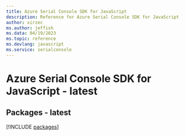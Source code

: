 ```yaml
---
title: Azure Serial Console SDK for JavaScript
description: Reference for Azure Serial Console SDK for JavaScript
author: xirzec
ms.author: jeffish
ms.data: 04/19/2023
ms.topic: reference
ms.devlang: javascript
ms.service: serialconsole
---
```

# Azure Serial Console SDK for JavaScript - latest
## Packages - latest
[!INCLUDE [packages](serial-console-index.md)]
